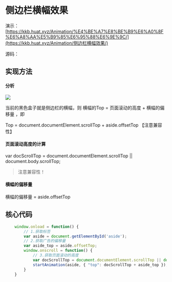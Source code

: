 # 侧边栏横幅效果

演示： [https://kkb.huat.xyz/Animation/%E4%BE%A7%E8%BE%B9%E6%A0%8F%E6%A8%AA%E5%B9%85%E6%95%88%E6%9E%9C/](https://kkb.huat.xyz/Animation/侧边栏横幅效果/) 

源码：



## 实现方法

#### 分析

![](http://qn.huat.xyz/content/20200427123557.png)



当前的黑色盒子就是侧边栏的横幅，则  横幅的Top = 页面滚动的高度 +  横幅的偏移量  ，即

Top = document.documentElement.scrollTop +  aside.offsetTop   【注意兼容性】

#### 页面滚动高度的计算

var docScrollTop = document.documentElement.scrollTop || document.body.scrollTop;

> 注意兼容性！

#### 横幅的偏移量

横幅的偏移量 =  aside.offsetTop

## 核心代码

```js
    window.onload = function() {
        // 1.获取标签
        var aside = document.getElementById('aside');
        // 2.获取广告的偏移量
        var aside_top = aside.offsetTop;
        window.onscroll = function() {
            // 3.获取页面滚动的高度
            var docScrollTop = document.documentElement.scrollTop || document.body.scrollTop;
            startAnimation(aside, { "top": docScrollTop + aside_top });
        }
    }
```


